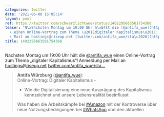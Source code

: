 ```yaml
---
categories: twitter
date: '2021-06-08 16:05:14'
layout: post
ref: https://twitter.com/schwarzlichtwue/status/1402295663501754368
teaser: "N\xE4chsten Montag um 19:00 Uhr h\xE4lt die [@antifa_wue](https://twitter.com/antifa_wue)\
  \ einen Online-Vortrag zum Thema \u201Edigitaler Kapitalismus\u201C! Anmeldung per\
  \ Mail an hostings@riseup.net [twitter.com/antifa_wue/sta\u2026](https://twitter.com/antifa_wue/status/1400470679334567950)"
title: 1402295663501754368
---
```

Nächsten Montag um 19:00 Uhr hält die [@antifa_wue](https://twitter.com/antifa_wue) einen Online-Vortrag zum Thema „digitaler Kapitalismus“! Anmeldung per Mail an hostings@riseup.net [twitter.com/antifa_wue/sta…](https://twitter.com/antifa_wue/status/1400470679334567950)
> <b>Antifa Würzburg</b> ([@antifa_wue](https://twitter.com/antifa_wue)):  
>Online-Vortrag: Digitaler Kapitalismus -  
>  
>- Wie die Digitalisierung eine neue Ausprägung des Kapitalismus kennzeichnet und unsere Lebensrealität beeinflusst  
>  
>  
>  
>Was haben die Arbeitskämpfe bei [#Amazon](/t/amazon) mit der Kontroverse über neue Nutzungsbedingungen bei [#WhatsApp](/t/whatsapp) und den aktuellen   

